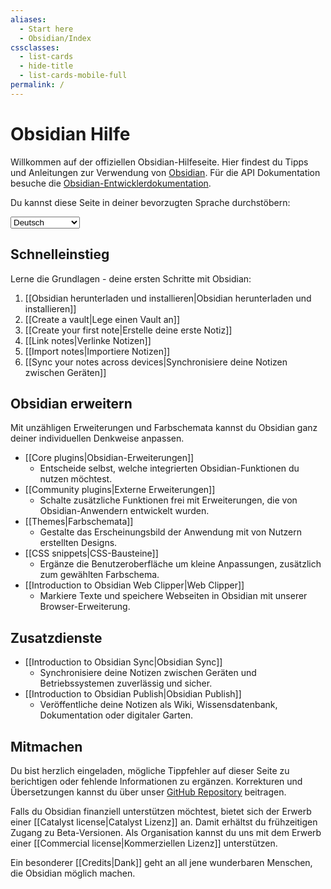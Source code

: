 ```yaml
---
aliases:
  - Start here
  - Obsidian/Index
cssclasses:
  - list-cards
  - hide-title
  - list-cards-mobile-full
permalink: /
---
```

# Obsidian Hilfe

Willkommen auf der offiziellen Obsidian-Hilfeseite. Hier findest du Tipps und Anleitungen zur Verwendung von [Obsidian](https://obsidian.md). Für die API Dokumentation besuche die [Obsidian-Entwicklerdokumentation](https://docs.obsidian.md/).

Du kannst diese Seite in deiner bevorzugten Sprache durchstöbern:

<select class="dropdown select-location">
<option value="">Deutsch</option>
<option value="https://publish.obsidian.md/help-ar">العربية</option>
<option value="https://publish.obsidian.md/help-da">Dansk</option>
<option value="https://help.obsidian.md/">English</option>
<option value="https://publish.obsidian.md/help-es">Español</option>
<option value="https://publish.obsidian.md/help-it">Italiano</option>
<option value="https://publish.obsidian.md/help-ja">日本語</option>
<option value="https://publish.obsidian.md/help-km">Phéasa Khmêr</option>
<option value="https://publish.obsidian.md/help-ko">한국어</option>
<option value="https://publish.obsidian.md/help-pt-br">Português</option>
<option value="https://publish.obsidian.md/help-ru">Русский</option>
<option value="https://publish.obsidian.md/help-vi">Tiếng Việt</option>
<option value="https://publish.obsidian.md/help-zh">中文</option>
</select>

## Schnelleinstieg

Lerne die Grundlagen - deine ersten Schritte mit Obsidian:

1. [[Obsidian herunterladen und installieren|Obsidian herunterladen und installieren]]
2. [[Create a vault|Lege einen Vault an]]
3. [[Create your first note|Erstelle deine erste Notiz]]
4. [[Link notes|Verlinke Notizen]]
5. [[Import notes|Importiere Notizen]]
6. [[Sync your notes across devices|Synchronisiere deine Notizen zwischen Geräten]]

## Obsidian erweitern

Mit unzähligen Erweiterungen und Farbschemata kannst du Obsidian ganz deiner individuellen Denkweise anpassen.

- [[Core plugins|Obsidian-Erweiterungen]]
	- Entscheide selbst, welche integrierten Obsidian-Funktionen du nutzen möchtest.
- [[Community plugins|Externe Erweiterungen]]
	- Schalte zusätzliche Funktionen frei mit Erweiterungen, die von Obsidian-Anwendern entwickelt wurden.
- [[Themes|Farbschemata]]
	- Gestalte das Erscheinungsbild der Anwendung mit von Nutzern erstellten Designs.
- [[CSS snippets|CSS-Bausteine]]
	- Ergänze die Benutzeroberfläche um kleine Anpassungen, zusätzlich zum gewählten Farbschema.
- [[Introduction to Obsidian Web Clipper|Web Clipper]]
	- Markiere Texte und speichere Webseiten in Obsidian mit unserer Browser-Erweiterung.

## Zusatzdienste

- [[Introduction to Obsidian Sync|Obsidian Sync]]
	- Synchronisiere deine Notizen zwischen Geräten und Betriebssystemen zuverlässig und sicher.
- [[Introduction to Obsidian Publish|Obsidian Publish]]
	- Veröffentliche deine Notizen als Wiki, Wissensdatenbank, Dokumentation oder digitaler Garten.

## Mitmachen

Du bist herzlich eingeladen, mögliche Tippfehler auf dieser Seite zu berichtigen oder fehlende Informationen zu ergänzen. Korrekturen und Übersetzungen kannst du über unser [GitHub Repository](https://github.com/obsidianmd/obsidian-docs/) beitragen.

Falls du Obsidian finanziell unterstützen möchtest, bietet sich der Erwerb einer [[Catalyst license|Catalyst Lizenz]] an. Damit erhältst du frühzeitigen Zugang zu Beta-Versionen. Als Organisation kannst du uns mit dem Erwerb einer [[Commercial license|Kommerziellen Lizenz]] unterstützen.

Ein besonderer [[Credits|Dank]] geht an all jene wunderbaren Menschen, die Obsidian möglich machen.
